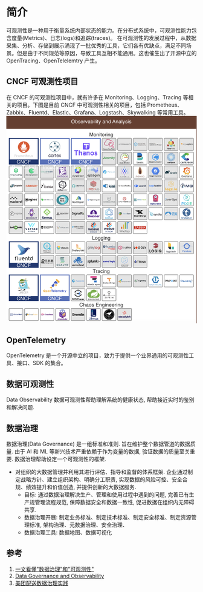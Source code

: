 # 简介
可观测性是一种用于衡量系统内部状态的能力。在分布式系统中，可观测性能力包含度量(Metrics)、日志(logs)和追踪(traces)。
在可观测性的发展过程中，从数据采集、分析、存储到展示涌现了一批优秀的工具，它们各有优缺点，满足不同场景。但是由于不同规范等原因，导致工具互相不能通用。这也催生出了开源中立的 OpenTracing、OpenTelelemtry 产生。

## CNCF 可观测性项目
在 CNCF 的可观测性项目中，就有许多在 Monitoring、Logging、Tracing 等相关的项目。下图是目前 CNCF 中可观测性相关的项目，包括 Prometheus、Zabbix、Fluentd、Elastic、Grafana、Logstash、Skywalking 等常用工具。
<img src="../img/cncf-observability.png">

## OpenTelemetry
OpenTelemetry 是一个开源中立的项目，致力于提供一个业界通用的可观测性工具、接口、SDK 的集合。

## 数据可观测性
Data Observability 数据可观测性帮助理解系统的健康状态, 帮助接近实时的鉴别和解决问题.


## 数据治理
数据治理(Data Governance) 是一组标准和准则. 旨在维护整个数据管道的数据质量. 由于 AI 和 ML 等新兴技术严重依赖于作为变量的数据, 验证数据的质量至关重要. 数据治理帮助设定一个可观测性的框架.
- 对组织的大数据管理并利用其进行评估、指导和监督的体系框架. 企业通过制定战略方针、建立组织架构、明确分工职责, 实现数据的风险可控、安全合规、绩效提升和价值创造, 并提供创新的大数据服务.
    + 目标: 通过数据治理解决生产、管理和使用过程中遇到的问题, 完善已有生产规管理流程规范, 保障数据安全和数据一致性, 促进数据在组织内无障碍共享.
    + 数据治理开展: 制定业务标准、制定技术标准、制定安全标准、制定资源管理标准, 架构治理、元数据治理、安全治理、
    + 数据治理工具: 数据地图、数据可视化

## 参考
1. [一文看懂"数据治理"和"可观测性"](https://zhuanlan.zhihu.com/p/572937824)
2. [Data Governance and Observability](https://www.kdnuggets.com/2022/08/data-governance-observability-explained.html)
3. [美团配送数据治理实践](https://tech.meituan.com/2020/03/12/delivery-data-governance.html)